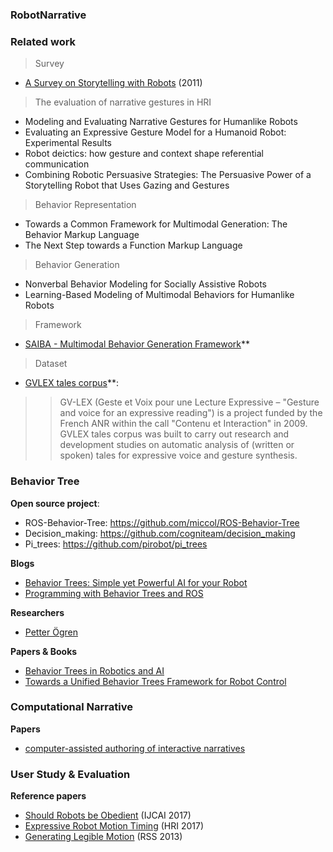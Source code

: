 ### RobotNarrative

### Related work

> Survey

* [A Survey on Storytelling with Robots](http://staffnew.uny.ac.id/upload/132169260/penelitian/chen-et-al2011a-survey-storytelling-robots.pdf) (2011)

> The evaluation of narrative gestures in HRI

* Modeling and Evaluating Narrative Gestures for Humanlike Robots
* Evaluating an Expressive Gesture Model for a Humanoid Robot: Experimental Results
* Robot deictics: how gesture and context shape referential communication
* Combining Robotic Persuasive Strategies: The Persuasive Power of a Storytelling Robot that Uses Gazing and Gestures

> Behavior Representation

* Towards a Common Framework for Multimodal Generation: The Behavior Markup Language
* The Next Step towards a Function Markup Language

> Behavior Generation

* Nonverbal Behavior Modeling for Socially Assistive Robots
* Learning-Based Modeling of Multimodal Behaviors for Humanlike Robots

> Framework

* [SAIBA - Multimodal Behavior Generation Framework](http://www.mindmakers.org/projects/saiba/wiki)**

> Dataset

* [GVLEX tales corpus](http://catalog.elra.info/product_info.php?products_id=1240)**:
> > GV-LEX (Geste et Voix pour une Lecture Expressive – "Gesture and voice for an expressive reading") is a project funded by the French ANR within the call "Contenu et Interaction" in 2009.  GVLEX tales corpus was built to carry out research and development studies on automatic analysis of (written or spoken) tales for expressive voice and gesture synthesis.

### Behavior Tree
**Open source project**:
* ROS-Behavior-Tree: https://github.com/miccol/ROS-Behavior-Tree
* Decision_making: https://github.com/cogniteam/decision_making
* Pi_trees: https://github.com/pirobot/pi_trees

**Blogs**

* [Behavior Trees: Simple yet Powerful AI for your Robot](http://www.pirobot.org/blog/0030/)
* [Programming with Behavior Trees and ROS](http://www.pirobot.org/ros/pi_trees.pdf)

**Researchers**

* [Petter Ögren](http://www.csc.kth.se/~petter/)

**Papers & Books**

* [Behavior Trees in Robotics and AI](https://arxiv.org/pdf/1709.00084.pdf)
* [Towards a Unified Behavior Trees Framework for Robot Control](http://www.csc.kth.se/~almc/pdf/unified_bt_framework.pdf)

### Computational Narrative
**Papers**

* [computer-assisted authoring of interactive narratives](https://www.cs.rutgers.edu/~mk1353/pdfs/2015-i3d-bstl.pdf)

### User Study & Evaluation
**Reference papers**

* [Should Robots be Obedient](https://arxiv.org/pdf/1705.09990.pdf) (IJCAI 2017)
* [Expressive Robot Motion Timing](http://people.eecs.berkeley.edu/~anca/papers/HRI17_timing.pdf) (HRI 2017)
* [Generating Legible Motion](https://www.ri.cmu.edu/pub_files/2013/6/legibility_analysis.pdf) (RSS 2013)
